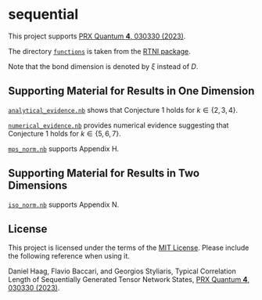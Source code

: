 # sequential

This project supports [PRX Quantum **4**, 030330 (2023)](https://arxiv.org/abs/2301.04624).

The directory [`functions`](./functions) is taken from the [RTNI package](https://github.com/MotohisaFukuda/RTNI).

Note that the bond dimension is denoted by $\xi$ instead of $D$.

## Supporting Material for Results in One Dimension

[`analytical_evidence.nb`](./notebooks/analytical_evidence.nb) shows that Conjecture 1 holds for  $k \in \lbrace 2, 3, 4 \rbrace$.

[`numerical_evidence.nb`](./notebooks/numerical_evidence.nb) provides numerical evidence suggesting that Conjecture 1 holds for  $k \in \lbrace 5, 6, 7 \rbrace$.

[`mps_norm.nb`](./notebooks/mps_norm.nb) supports Appendix H.

## Supporting Material for Results in Two Dimensions

[`iso_norm.nb`](./notebooks/iso_norm.nb) supports Appendix N.

## License

This project is licensed under the terms of the [MIT License](./LICENSE.md). Please include the following reference when using it.

Daniel Haag, Flavio Baccari, and Georgios Styliaris, Typical Correlation Length of Sequentially Generated Tensor Network States, [PRX Quantum **4**, 030330 (2023)](https://arxiv.org/abs/2301.04624).
